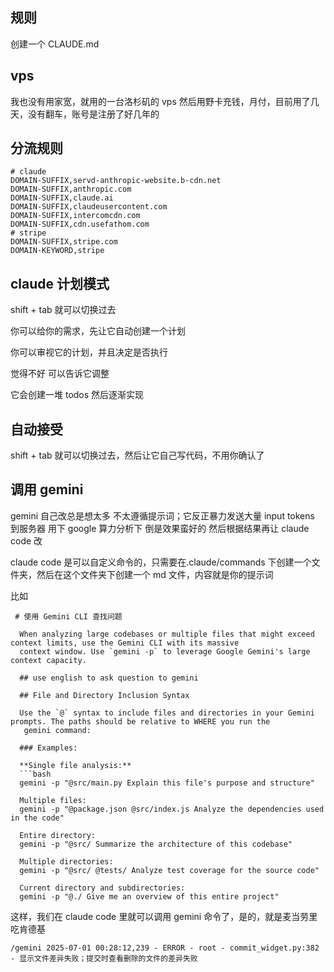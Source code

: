 ## 规则

创建一个 CLAUDE.md

## vps

我也没有用家宽，就用的一台洛杉矶的 vps 然后用野卡充钱，月付，目前用了几天，没有翻车，账号是注册了好几年的

## 分流规则

```
# claude
DOMAIN-SUFFIX,servd-anthropic-website.b-cdn.net
DOMAIN-SUFFIX,anthropic.com
DOMAIN-SUFFIX,claude.ai
DOMAIN-SUFFIX,claudeusercontent.com
DOMAIN-SUFFIX,intercomcdn.com
DOMAIN-SUFFIX,cdn.usefathom.com
# stripe
DOMAIN-SUFFIX,stripe.com
DOMAIN-KEYWORD,stripe
```

## claude 计划模式

shift + tab 就可以切换过去

你可以给你的需求，先让它自动创建一个计划

你可以审视它的计划，并且决定是否执行

觉得不好 可以告诉它调整

它会创建一堆 todos 然后逐渐实现

## 自动接受

shift + tab 就可以切换过去，然后让它自己写代码，不用你确认了

## 调用 gemini
gemini 自己改总是想太多 不太遵循提示词；它反正暴力发送大量 input tokens 到服务器 用下 google 算力分析下 倒是效果蛮好的
然后根据结果再让 claude code 改

claude code 是可以自定义命令的，只需要在.claude/commands 下创建一个文件夹，然后在这个文件夹下创建一个 md 文件，内容就是你的提示词

比如
```
 # 使用 Gemini CLI 查找问题

  When analyzing large codebases or multiple files that might exceed context limits, use the Gemini CLI with its massive
  context window. Use `gemini -p` to leverage Google Gemini's large context capacity.

  ## use english to ask question to gemini

  ## File and Directory Inclusion Syntax

  Use the `@` syntax to include files and directories in your Gemini prompts. The paths should be relative to WHERE you run the
   gemini command:

  ### Examples:

  **Single file analysis:**
  ```bash
  gemini -p "@src/main.py Explain this file's purpose and structure"

  Multiple files:
  gemini -p "@package.json @src/index.js Analyze the dependencies used in the code"

  Entire directory:
  gemini -p "@src/ Summarize the architecture of this codebase"

  Multiple directories:
  gemini -p "@src/ @tests/ Analyze test coverage for the source code"

  Current directory and subdirectories:
  gemini -p "@./ Give me an overview of this entire project"
```

这样，我们在 claude code 里就可以调用 gemini 命令了，是的，就是麦当劳里吃肯德基

`/gemini 2025-07-01 00:28:12,239 - ERROR - root - commit_widget.py:382 - 显示文件差异失败；提交时查看删除的文件的差异失败`